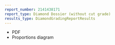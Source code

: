 ```yaml
---
report_number: 2141438171
report_type: Diamond Dossier (without cut grade)
results_type: DiamondGradingReportResults
---
```


* PDF
* Proportions diagram